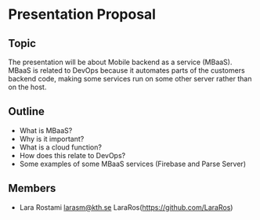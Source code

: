 
# Presentation Proposal

## Topic

The presentation will be about Mobile backend as a service (MBaaS). MBaaS is related to DevOps because it automates parts of the customers backend code, making some services run on some other server rather than on the host.

## Outline
- What is MBaaS?
- Why is it important?
- What is a cloud function?
- How does this relate to DevOps?
- Some examples of some MBaaS services (Firebase and Parse Server)

## Members
- Lara Rostami <larasm@kth.se> LaraRos(https://github.com/LaraRos)
